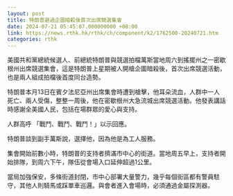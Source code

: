 ```yaml
---
layout: post
title: 特朗普避過企圖暗殺後首次出席競選集會
date: 2024-07-21 05:45:07.000000000 +08:00
link: https://news.rthk.hk/rthk/ch/component/k2/1762500-20240721.htm
categories: rthk
---
```


美國共和黨總統候選人、前總統特朗普與競選拍檔萬斯當地周六到搖擺州之一密歇根州出席競選集會，這是特朗普上星期被人開槍企圖暗殺後，首次出席競選活動，也是兩人組成拍檔後首度同台造勢。

特朗普本月13日在賓夕法尼亞州出席集會時遭到槍擊，他耳朵流血，人群中一人死亡、兩人受傷，整整一周後，他在密歇根州大急流城出席競選活動。他發表講話時感謝全美國人民，包括在場群眾的愛心與支持。

人群高呼 「戰鬥、戰鬥、戰鬥！」以示回應。

特朗普談到副手萬斯說，選擇他，因為他是為工人服務。

集會開始前數小時，特朗普的支持者擠滿市中心的街道。當地周五早上，支持者開始排隊，到周六下午，隊伍從會場入口延伸超過1公里。

當局加強保安，多條街道封閉，市中心部署大量警力，幾乎每個街區都有警員駐守，其他人則騎馬或踩單車巡邏。與會者進入會場時，必須通過金屬探測器。
